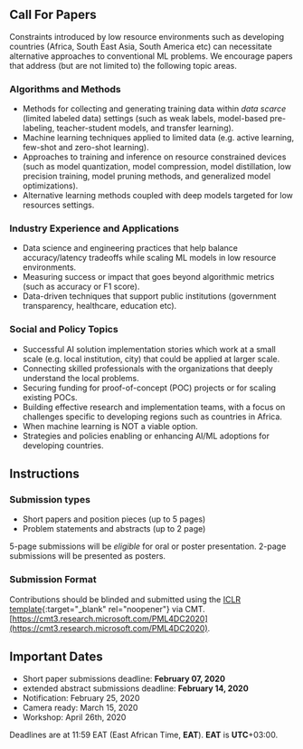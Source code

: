 ## Call For Papers

Constraints introduced by low resource environments such as developing countries (Africa, South East Asia, South America etc) can  necessitate alternative approaches to conventional ML problems. We encourage papers that address (but are not limited to) the following topic areas. 

### Algorithms and Methods 

- Methods for collecting and generating training data within _data scarce_ (limited labeled data) settings (such as weak labels, model-based pre-labeling, teacher-student models, and transfer learning).
- Machine learning techniques applied to limited data (e.g. active learning, few-shot and zero-shot learning).
- Approaches to training and inference on resource constrained devices (such as model quantization, model compression, model distillation, low precision training, model pruning methods, and generalized model optimizations).
- Alternative learning methods coupled with deep models targeted for low resources settings.

### Industry Experience and Applications

- Data science and engineering practices that help balance accuracy/latency tradeoffs while scaling ML models in low resource environments.
- Measuring success or impact that goes beyond algorithmic metrics (such as accuracy or F1 score).
- Data-driven techniques that support public institutions (government transparency, healthcare, education etc).

### Social and Policy Topics 

- Successful AI solution implementation stories which work at a small scale (e.g. local institution, city) that could be applied at larger scale.
- Connecting skilled professionals with the organizations that deeply understand the local problems.
- Securing funding for proof-of-concept (POC) projects or for scaling existing POCs.
- Building effective research and implementation teams, with a focus on challenges specific to developing regions such as countries in Africa.
- When machine learning is NOT a viable option.
- Strategies and policies enabling or enhancing AI/ML adoptions for developing countries.

## Instructions

### Submission types
- Short papers and position pieces (up to 5 pages)
- Problem statements and abstracts (up to 2 page)

5-page submissions will be _eligible_ for oral or poster presentation. 2-page submissions will be presented as posters.

### Submission Format
Contributions should be blinded and submitted using the [ICLR template](https://github.com/ICLR/Master-Template/blob/master/archive/iclr2020.zip){:target="_blank" rel="noopener"} via CMT.  
[https://cmt3.research.microsoft.com/PML4DC2020](https://cmt3.research.microsoft.com/PML4DC2020).

## Important Dates

- Short paper submissions deadline:               **February 07, 2020**
- extended abstract submissions deadline:         **February 14, 2020**
- Notification:                                   February 25, 2020
- Camera ready:                                   March 15, 2020
- Workshop:                                       April 26th, 2020

Deadlines are at 11:59 EAT (East African Time, **EAT**). **EAT** is **UTC**+03:00.

